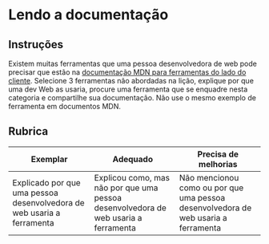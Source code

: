 # Lendo a documentação

## Instruções

Existem muitas ferramentas que uma pessoa desenvolvedora de web pode precisar que estão na [documentação MDN para ferramentas do lado do cliente](https://developer.mozilla.org/docs/Learn/Tools_and_testing/Understanding_client-side_tools/Overview). Selecione 3 ferramentas não abordadas na lição, explique por que uma dev Web as usaria, procure uma ferramenta que se enquadre nesta categoria e compartilhe sua documentação. Não use o mesmo exemplo de ferramenta em documentos MDN.

## Rubrica

Exemplar | Adequado | Precisa de melhorias
--- | --- | - |
| Explicado por que uma pessoa desenvolvedora de web usaria a ferramenta | Explicou como, mas não por que uma pessoa desenvolvedora de web usaria a ferramenta | Não mencionou como ou por que uma pessoa desenvolvedora de web usaria a ferramenta |